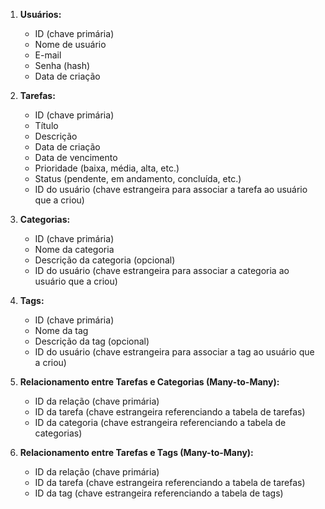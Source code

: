 1. **Usuários:**
   - ID (chave primária)
   - Nome de usuário
   - E-mail
   - Senha (hash)
   - Data de criação

2. **Tarefas:**
   - ID (chave primária)
   - Título
   - Descrição
   - Data de criação
   - Data de vencimento
   - Prioridade (baixa, média, alta, etc.)
   - Status (pendente, em andamento, concluída, etc.)
   - ID do usuário (chave estrangeira para associar a tarefa ao usuário que a criou)

3. **Categorias:**
   - ID (chave primária)
   - Nome da categoria
   - Descrição da categoria (opcional)
   - ID do usuário (chave estrangeira para associar a categoria ao usuário que a criou)

4. **Tags:**
   - ID (chave primária)
   - Nome da tag
   - Descrição da tag (opcional)
   - ID do usuário (chave estrangeira para associar a tag ao usuário que a criou)

5. **Relacionamento entre Tarefas e Categorias (Many-to-Many):**
   - ID da relação (chave primária)
   - ID da tarefa (chave estrangeira referenciando a tabela de tarefas)
   - ID da categoria (chave estrangeira referenciando a tabela de categorias)

6. **Relacionamento entre Tarefas e Tags (Many-to-Many):**
   - ID da relação (chave primária)
   - ID da tarefa (chave estrangeira referenciando a tabela de tarefas)
   - ID da tag (chave estrangeira referenciando a tabela de tags)

